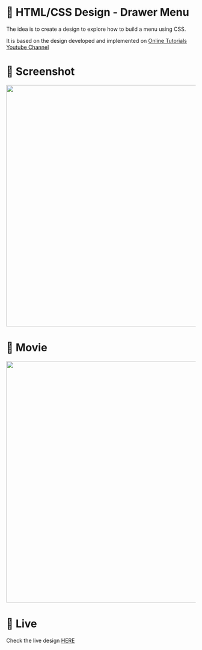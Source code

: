 # 🎨 HTML/CSS Design - Drawer Menu

The idea is to create a design to explore how to build a menu using CSS. 

It is based on the design developed and implemented  on [Online Tutorials Youtube Channel](https://www.youtube.com/watch?v=Az_TbiPAyDs)


# 📸 Screenshot
<img src="https://storage.googleapis.com/rfribeiro-css/menu-07/presentation.png" width="640">


# 🎥 Movie
<img src="https://storage.googleapis.com/rfribeiro-css/menu-07/presentation.gif" width="640">

# 🚀 Live

Check the live design [HERE](https://storage.googleapis.com/rfribeiro-css/menu-07/index.html)